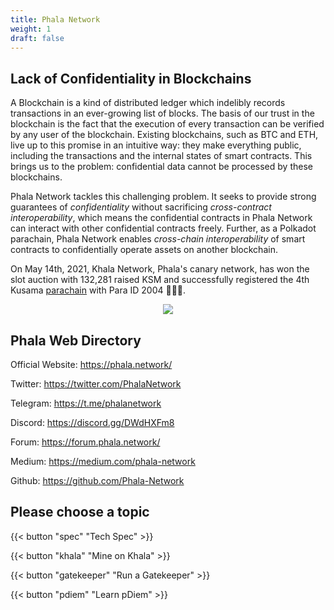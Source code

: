 ```yaml
---
title: Phala Network
weight: 1
draft: false
---
```


## Lack of Confidentiality in Blockchains

A Blockchain is a kind of distributed ledger which indelibly records transactions in an ever-growing list of blocks. The  basis of our trust in the blockchain is the fact that the execution of every transaction can be verified by any user of the blockchain. Existing blockchains, such as BTC and ETH, live up to this promise in an intuitive way: they make everything public, including the transactions and the internal states of smart contracts. This brings us to the problem: confidential data cannot be processed by these blockchains.

Phala Network tackles this challenging problem. It seeks to provide strong guarantees of *confidentiality* without sacrificing *cross-contract interoperability*, which means the confidential contracts in Phala Network can interact with other confidential contracts freely. Further, as a Polkadot parachain, Phala Network enables *cross-chain interoperability* of smart contracts to confidentially operate assets on another blockchain.

On May 14th, 2021, Khala Network, Phala's canary network, has won the slot auction with 132,281 raised KSM and successfully registered the 4th Kusama [parachain](https://parachains.info/details/khala) with Para ID 2004 🎉🎉🎉.

<div style="text-align: center">
    <img src="/images/docs/parachain-auction.png">
</div>


## Phala Web Directory

Official Website: https://phala.network/

Twitter: https://twitter.com/PhalaNetwork

Telegram: https://t.me/phalanetwork

Discord: https://discord.gg/DWdHXFm8

Forum: https://forum.phala.network/

Medium: https://medium.com/phala-network

Github: https://github.com/Phala-Network


## Please choose a topic

<!-- {{< button "developer" "Build on Phala" >}} -->

{{< button "spec" "Tech Spec" >}}

{{< button "khala" "Mine on Khala" >}}

{{< button "gatekeeper" "Run a Gatekeeper" >}}

{{< button "pdiem" "Learn pDiem" >}}
